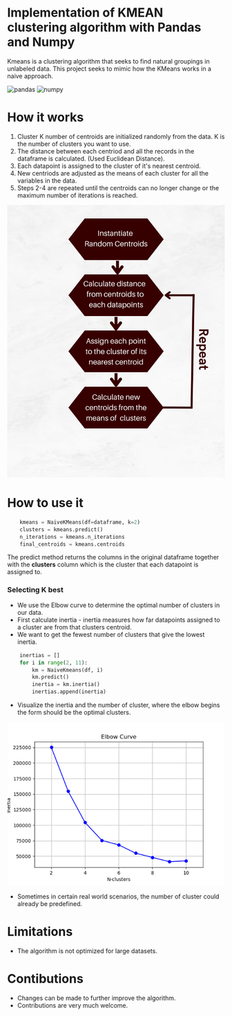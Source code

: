 # Implementation of KMEAN clustering algorithm with Pandas and Numpy

Kmeans is a clustering algorithm that seeks to find natural groupings in unlabeled data.
This project seeks to mimic how the KMeans works in a naive approach.

![pandas](https://img.shields.io/static/v1?label=pandas&message=1.4.4&color=blue)
![numpy](https://img.shields.io/static/v1?label=numpy&message=1.23.5&color=green)

# How it works

1. Cluster K number of centroids are initialized randomly from the data. K is the number of clusters you want to use.
2. The distance between each centriod and all the records in the dataframe is calculated. (Used Euclidean Distance).
3. Each datapoint is assigned to the cluster of it's nearest centroid.
4. New centriods are adjusted as the means of each cluster for all the variables in the data.
5. Steps 2-4 are repeated until the centroids can no longer change or the maximum number of iterations is reached.

![KMeans](./assets/illustration.png)

# How to use it

```python
    kmeans = NaiveKMeans(df=dataframe, k=2)
    clusters = kmeans.predict()
    n_iterations = kmeans.n_iterations
    final_centroids = kmeans.centroids
```

The predict method returns the columns in the original dataframe together with the **clusters** column which is the cluster that each datapoint is assigned to.

### Selecting K best

* We use the Elbow curve to determine the optimal number of clusters in our data.
* First calculate inertia - inertia measures how far datapoints assigned to a cluster are from that clusters centroid.
* We want to get the fewest number of clusters that give the lowest inertia.

```python
    inertias = []
    for i in range(2, 11):
        km = NaiveKmeans(df, i)
        km.predict()
        inertia = km.inertia()
        inertias.append(inertia)
```

* Visualize the inertia and the number of cluster, where the elbow begins the form should be the optimal clusters.

![Elbow curve](./assets//elbow.png)

* Sometimes in certain real world scenarios, the number of cluster could already be predefined.

# Limitations

* The algorithm is not optimized for large datasets.

# Contibutions

* Changes can be made to further improve the algorithm.
* Contributions are very much welcome.